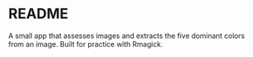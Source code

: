 # README


A small app that assesses images and extracts the five dominant colors from an image. Built for practice with Rmagick.

